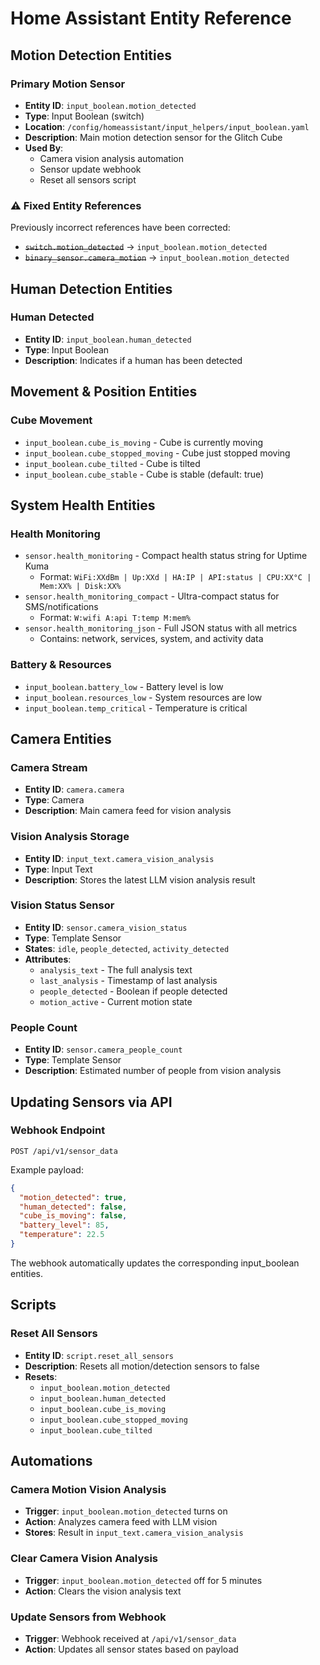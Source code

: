 # Home Assistant Entity Reference

## Motion Detection Entities

### Primary Motion Sensor
- **Entity ID**: `input_boolean.motion_detected`
- **Type**: Input Boolean (switch)
- **Location**: `/config/homeassistant/input_helpers/input_boolean.yaml`
- **Description**: Main motion detection sensor for the Glitch Cube
- **Used By**:
  - Camera vision analysis automation
  - Sensor update webhook
  - Reset all sensors script

### ⚠️ Fixed Entity References
Previously incorrect references have been corrected:
- ~~`switch.motion_detected`~~ → `input_boolean.motion_detected`
- ~~`binary_sensor.camera_motion`~~ → `input_boolean.motion_detected`

## Human Detection Entities

### Human Detected
- **Entity ID**: `input_boolean.human_detected`
- **Type**: Input Boolean
- **Description**: Indicates if a human has been detected

## Movement & Position Entities

### Cube Movement
- `input_boolean.cube_is_moving` - Cube is currently moving
- `input_boolean.cube_stopped_moving` - Cube just stopped moving
- `input_boolean.cube_tilted` - Cube is tilted
- `input_boolean.cube_stable` - Cube is stable (default: true)

## System Health Entities

### Health Monitoring
- `sensor.health_monitoring` - Compact health status string for Uptime Kuma
  - Format: `WiFi:XXdBm | Up:XXd | HA:IP | API:status | CPU:XX°C | Mem:XX% | Disk:XX%`
- `sensor.health_monitoring_compact` - Ultra-compact status for SMS/notifications
  - Format: `W:wifi A:api T:temp M:mem%`
- `sensor.health_monitoring_json` - Full JSON status with all metrics
  - Contains: network, services, system, and activity data

### Battery & Resources
- `input_boolean.battery_low` - Battery level is low
- `input_boolean.resources_low` - System resources are low
- `input_boolean.temp_critical` - Temperature is critical

## Camera Entities

### Camera Stream
- **Entity ID**: `camera.camera`
- **Type**: Camera
- **Description**: Main camera feed for vision analysis

### Vision Analysis Storage
- **Entity ID**: `input_text.camera_vision_analysis`
- **Type**: Input Text
- **Description**: Stores the latest LLM vision analysis result

### Vision Status Sensor
- **Entity ID**: `sensor.camera_vision_status`
- **Type**: Template Sensor
- **States**: `idle`, `people_detected`, `activity_detected`
- **Attributes**:
  - `analysis_text` - The full analysis text
  - `last_analysis` - Timestamp of last analysis
  - `people_detected` - Boolean if people detected
  - `motion_active` - Current motion state

### People Count
- **Entity ID**: `sensor.camera_people_count`
- **Type**: Template Sensor
- **Description**: Estimated number of people from vision analysis

## Updating Sensors via API

### Webhook Endpoint
`POST /api/v1/sensor_data`

Example payload:
```json
{
  "motion_detected": true,
  "human_detected": false,
  "cube_is_moving": false,
  "battery_level": 85,
  "temperature": 22.5
}
```

The webhook automatically updates the corresponding input_boolean entities.

## Scripts

### Reset All Sensors
- **Entity ID**: `script.reset_all_sensors`
- **Description**: Resets all motion/detection sensors to false
- **Resets**:
  - `input_boolean.motion_detected`
  - `input_boolean.human_detected`
  - `input_boolean.cube_is_moving`
  - `input_boolean.cube_stopped_moving`
  - `input_boolean.cube_tilted`

## Automations

### Camera Motion Vision Analysis
- **Trigger**: `input_boolean.motion_detected` turns on
- **Action**: Analyzes camera feed with LLM vision
- **Stores**: Result in `input_text.camera_vision_analysis`

### Clear Camera Vision Analysis
- **Trigger**: `input_boolean.motion_detected` off for 5 minutes
- **Action**: Clears the vision analysis text

### Update Sensors from Webhook
- **Trigger**: Webhook received at `/api/v1/sensor_data`
- **Action**: Updates all sensor states based on payload